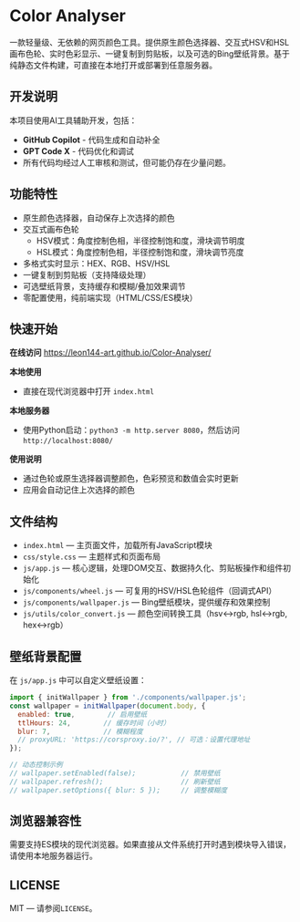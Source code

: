 # Color Analyser

一款轻量级、无依赖的网页颜色工具。提供原生颜色选择器、交互式HSV和HSL画布色轮、实时色彩显示、一键复制到剪贴板，以及可选的Bing壁纸背景。基于纯静态文件构建，可直接在本地打开或部署到任意服务器。

## 开发说明

本项目使用AI工具辅助开发，包括：
- **GitHub Copilot** - 代码生成和自动补全
- **GPT Code X** - 代码优化和调试
- 所有代码均经过人工审核和测试，但可能仍存在少量问题。

## 功能特性

- 原生颜色选择器，自动保存上次选择的颜色
- 交互式画布色轮
  - HSV模式：角度控制色相，半径控制饱和度，滑块调节明度
  - HSL模式：角度控制色相，半径控制饱和度，滑块调节亮度
- 多格式实时显示：HEX、RGB、HSV/HSL
- 一键复制到剪贴板（支持降级处理）
- 可选壁纸背景，支持缓存和模糊/叠加效果调节
- 零配置使用，纯前端实现（HTML/CSS/ES模块）

## 快速开始

**在线访问**
https://leon144-art.github.io/Color-Analyser/

**本地使用**
- 直接在现代浏览器中打开 `index.html`

**本地服务器**
- 使用Python启动：`python3 -m http.server 8080`，然后访问 `http://localhost:8080/`

**使用说明**
- 通过色轮或原生选择器调整颜色，色彩预览和数值会实时更新
- 应用会自动记住上次选择的颜色

## 文件结构

- `index.html` — 主页面文件，加载所有JavaScript模块
- `css/style.css` — 主题样式和页面布局
- `js/app.js` — 核心逻辑，处理DOM交互、数据持久化、剪贴板操作和组件初始化
- `js/components/wheel.js` — 可复用的HSV/HSL色轮组件（回调式API）
- `js/components/wallpaper.js` — Bing壁纸模块，提供缓存和效果控制
- `js/utils/color_convert.js` — 颜色空间转换工具（hsv↔rgb, hsl↔rgb, hex↔rgb）

## 壁纸背景配置

在 `js/app.js` 中可以自定义壁纸设置：

```javascript
import { initWallpaper } from './components/wallpaper.js';
const wallpaper = initWallpaper(document.body, {
  enabled: true,        // 启用壁纸
  ttlHours: 24,        // 缓存时间（小时）
  blur: 7,             // 模糊程度
  // proxyURL: 'https://corsproxy.io/?', // 可选：设置代理地址
});

// 动态控制示例
// wallpaper.setEnabled(false);           // 禁用壁纸
// wallpaper.refresh();                   // 刷新壁纸
// wallpaper.setOptions({ blur: 5 });     // 调整模糊度
```

## 浏览器兼容性

需要支持ES模块的现代浏览器。如果直接从文件系统打开时遇到模块导入错误，请使用本地服务器运行。

## LICENSE

MIT — 请参阅`LICENSE`。
